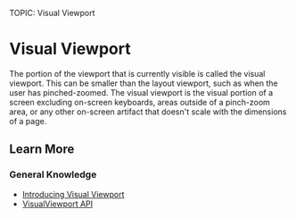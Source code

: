 TOPIC: Visual Viewport

# Visual Viewport

The portion of the viewport that is currently visible is called the visual viewport.
This can be smaller than the layout viewport, such as when the user has pinched-zoomed.
The visual viewport is the visual portion of a screen excluding on-screen keyboards,
areas outside of a pinch-zoom area, or any other on-screen artifact that doesn't
scale with the dimensions of a page.

## Learn More

### General Knowledge

- [Introducing Visual Viewport](https://developers.google.com/web/updates/2017/09/visual-viewport-api)
- [VisualViewport API](https://wiki.developer.mozilla.org/en-US/docs/Web/API/Visual_Viewport_API)
